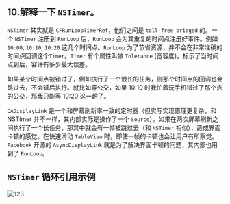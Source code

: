 

## 10.解释一下 `NSTimer`。

`NSTimer` 其实就是 `CFRunLoopTimerRef`，他们之间是 `toll-free bridged` 的。一个 `NSTimer` 注册到 `RunLoop` 后，`RunLoop` 会为其重复的时间点注册好事件。例如 `10:00`, `10:10`, `10:20` 这几个时间点。`RunLoop` 为了节省资源，并不会在非常准确的时间点回调这个`Timer`。`Timer` 有个属性叫做 `Tolerance` (宽容度)，标示了当时间点到后，容许有多少最大误差。

如果某个时间点被错过了，例如执行了一个很长的任务，则那个时间点的回调也会跳过去，不会延后执行。就比如等公交，如果 10:10 时我忙着玩手机错过了那个点的公交，那我只能等 10:20 这一趟了。

`CADisplayLink` 是一个和屏幕刷新率一致的定时器（但实际实现原理更复杂，和 NSTimer 并不一样，其内部实际是操作了一个 `Source`）。如果在两次屏幕刷新之间执行了一个长任务，那其中就会有一帧被跳过去（和 `NSTimer` 相似），造成界面卡顿的感觉。在快速滑动 `TableView` 时，即使一帧的卡顿也会让用户有所察觉。`Facebook` 开源的 `AsyncDisplayLink` 就是为了解决界面卡顿的问题，其内部也用到了 `RunLoop`。


## `NSTimer` 循环引用示例

![123](http://okhqmtd8q.bkt.clouddn.com/NSTimer%20Reference%20Cycle.png)

